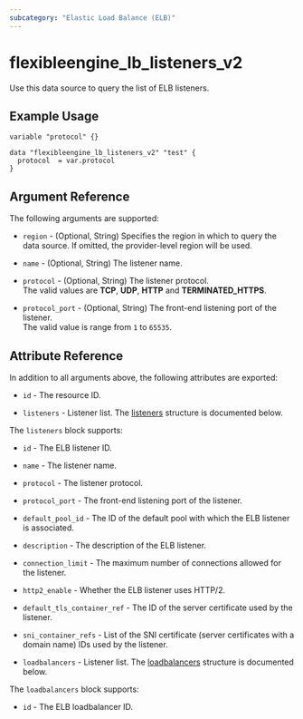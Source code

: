 ```yaml
---
subcategory: "Elastic Load Balance (ELB)"
---
```


# flexibleengine_lb_listeners_v2

Use this data source to query the list of ELB listeners.

## Example Usage

```hcl
variable "protocol" {}

data "flexibleengine_lb_listeners_v2" "test" {
  protocol  = var.protocol
}
```

## Argument Reference

The following arguments are supported:

* `region` - (Optional, String) Specifies the region in which to query the data source.
  If omitted, the provider-level region will be used.

* `name` - (Optional, String) The listener name.

* `protocol` - (Optional, String) The listener protocol.  
  The valid values are **TCP**, **UDP**, **HTTP** and **TERMINATED_HTTPS**.

* `protocol_port` - (Optional, String) The front-end listening port of the listener.  
  The valid value is range from `1` to `65535`.

## Attribute Reference

In addition to all arguments above, the following attributes are exported:

* `id` - The resource ID.

* `listeners` - Listener list.
The [listeners](#listeners_listeners) structure is documented below.

<a name="listeners_listeners"></a>
The `listeners` block supports:

* `id` - The ELB listener ID.

* `name` - The listener name.

* `protocol` - The listener protocol.

* `protocol_port` - The front-end listening port of the listener.

* `default_pool_id` - The ID of the default pool with which the ELB listener is associated.

* `description` - The description of the ELB listener.

* `connection_limit` - The maximum number of connections allowed for the listener.

* `http2_enable` - Whether the ELB listener uses HTTP/2.

* `default_tls_container_ref` - The ID of the server certificate used by the listener.

* `sni_container_refs` - List of the SNI certificate (server certificates with a domain name) IDs used by the listener.

* `loadbalancers` - Listener list.
The [loadbalancers](#listeners_loadbalancers) structure is documented below.

<a name="listeners_loadbalancers"></a>
The `loadbalancers` block supports:

* `id` - The ELB loadbalancer ID.
